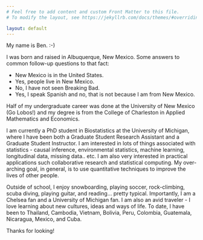```yaml
---
# Feel free to add content and custom Front Matter to this file.
# To modify the layout, see https://jekyllrb.com/docs/themes/#overriding-theme-defaults

layout: default
---
```


My name is Ben. :-)

I was born and raised in Albuquerque, New Mexico. Some answers to common follow-up questions to that fact:

* New Mexico is in the United States. 
* Yes, people live in New Mexico.  
* No, I have not seen Breaking Bad. 
* Yes, I speak Spanish and no, that is not because I am from New Mexico.
  

Half of my undergraduate career was done at the University of New Mexico (Go Lobos!) and my degree is from the College of Charleston in Applied Mathematics and Economics.

I am currently a PhD student in Biostatistics at the University of Michigan, where I have been both a Graduate Student Research Assistant and a Graduate Student Instructor. I am interested in lots of things associated with statistics - causal inference, environmental statistics, machine learning, longitudinal data, missing data.. etc. I am also very interested in practical applications  such collaborative research and statistical computing. My over-arching goal, in general, is to use quantitative techniques to improve the lives of other people. 

Outside of school, I enjoy snowboarding, playing soccer, rock-climbing, scuba diving, playing guitar, and reading... pretty typical. Importantly, I am a Chelsea fan and a University of Michigan fan. I am also an avid traveler - I love learning about new cultures, ideas and ways of life. To date, I have been to Thailand, Cambodia, Vietnam, Bolivia, Peru, Colombia, Guatemala, Nicaragua, Mexico, and Cuba.  

Thanks for looking! 

